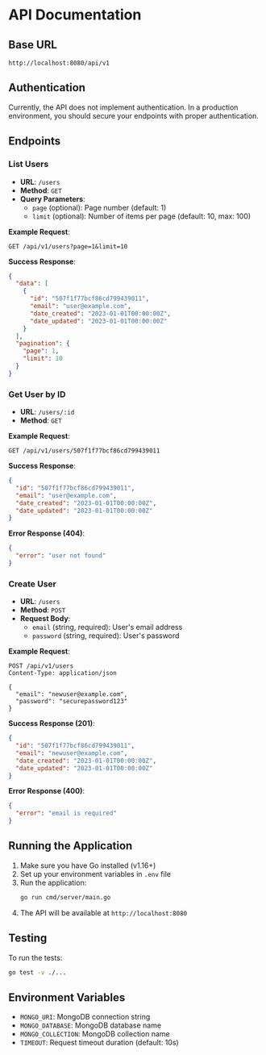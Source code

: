 # API Documentation

## Base URL
`http://localhost:8080/api/v1`

## Authentication
Currently, the API does not implement authentication. In a production environment, you should secure your endpoints with proper authentication.

## Endpoints

### List Users
- **URL**: `/users`
- **Method**: `GET`
- **Query Parameters**:
  - `page` (optional): Page number (default: 1)
  - `limit` (optional): Number of items per page (default: 10, max: 100)

**Example Request**:
```
GET /api/v1/users?page=1&limit=10
```

**Success Response**:
```json
{
  "data": [
    {
      "id": "507f1f77bcf86cd799439011",
      "email": "user@example.com",
      "date_created": "2023-01-01T00:00:00Z",
      "date_updated": "2023-01-01T00:00:00Z"
    }
  ],
  "pagination": {
    "page": 1,
    "limit": 10
  }
}
```

### Get User by ID
- **URL**: `/users/:id`
- **Method**: `GET`

**Example Request**:
```
GET /api/v1/users/507f1f77bcf86cd799439011
```

**Success Response**:
```json
{
  "id": "507f1f77bcf86cd799439011",
  "email": "user@example.com",
  "date_created": "2023-01-01T00:00:00Z",
  "date_updated": "2023-01-01T00:00:00Z"
}
```

**Error Response (404)**:
```json
{
  "error": "user not found"
}
```

### Create User
- **URL**: `/users`
- **Method**: `POST`
- **Request Body**:
  - `email` (string, required): User's email address
  - `password` (string, required): User's password

**Example Request**:
```
POST /api/v1/users
Content-Type: application/json

{
  "email": "newuser@example.com",
  "password": "securepassword123"
}
```

**Success Response (201)**:
```json
{
  "id": "507f1f77bcf86cd799439011",
  "email": "newuser@example.com",
  "date_created": "2023-01-01T00:00:00Z",
  "date_updated": "2023-01-01T00:00:00Z"
}
```

**Error Response (400)**:
```json
{
  "error": "email is required"
}
```

## Running the Application

1. Make sure you have Go installed (v1.16+)
2. Set up your environment variables in `.env` file
3. Run the application:
   ```bash
   go run cmd/server/main.go
   ```
4. The API will be available at `http://localhost:8080`

## Testing

To run the tests:
```bash
go test -v ./...
```

## Environment Variables

- `MONGO_URI`: MongoDB connection string
- `MONGO_DATABASE`: MongoDB database name
- `MONGO_COLLECTION`: MongoDB collection name
- `TIMEOUT`: Request timeout duration (default: 10s)
